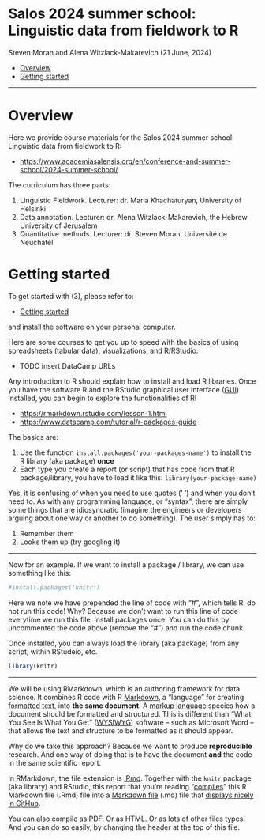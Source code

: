 Salos 2024 summer school: Linguistic data from fieldwork to R
================
Steven Moran and Alena Witzlack-Makarevich
(21 June, 2024)

- [Overview](#overview)
- [Getting started](#getting-started)

------------------------------------------------------------------------

# Overview

Here we provide course materials for the Salos 2024 summer school:
Linguistic data from fieldwork to R:

- <https://www.academiasalensis.org/en/conference-and-summer-school/2024-summer-school/>

The curriculum has three parts:

1.  Linguistic Fieldwork. Lecturer: dr. Maria Khachaturyan, University
    of Helsinki
2.  Data annotation. Lecturer: dr. Alena Witzlack-Makarevich, the Hebrew
    University of Jerusalem
3.  Quantitative methods. Lecturer: dr. Steven Moran, Université de
    Neuchâtel

# Getting started

To get started with (3), please refer to:

- [Getting started](Getting_started.md)

and install the software on your personal computer.

Here are some courses to get you up to speed with the basics of using
spreadsheets (tabular data), visualizations, and R/RStudio:

- TODO insert DataCamp URLs

Any introduction to R should explain how to install and load R
libraries. Once you have the software R and the RStudio graphical user
interface
([GUI](https://en.wikipedia.org/wiki/Graphical_user_interface))
installed, you can begin to explore the functionalities of R!

- <https://rmarkdown.rstudio.com/lesson-1.html>
- <https://www.datacamp.com/tutorial/r-packages-guide>

The basics are:

1.  Use the function `install.packages('your-packages-name')` to install
    the R library (aka package) **once**
2.  Each type you create a report (or script) that has code from that R
    package/library, you have to load it like this:
    `library(your-package-name)`

Yes, it is confusing of when you need to use quotes (’ ’) and when you
don’t need to. As with any programming language, or “syntax”, there are
simply some things that are idiosyncratic (imagine the engineers or
developers arguing about one way or another to do something). The user
simply has to:

1.  Remember them
2.  Looks them up (try googling it)

------------------------------------------------------------------------

Now for an example. If we want to install a package / library, we can
use something like this:

``` r
#install.packages('knitr')
```

Here we note we have prepended the line of code with “\#”, which tells
R: do not run this code! Why? Because we don’t want to run this line of
code everytime we run this file. Install packages once! You can do this
by uncommented the code above (remove the “\#”) and run the code chunk.

Once installed, you can always load the library (aka package) from any
script, within RStudeio, etc.

``` r
library(knitr)
```

------------------------------------------------------------------------

We will be using RMarkdown, which is an authoring framework for data
science. It combines R code with R
[Markdown](https://en.wikipedia.org/wiki/Markdown), a “language” for
creating [formatted text](https://en.wikipedia.org/wiki/Formatted_text),
into **the same document**. A [markup
language](https://en.wikipedia.org/wiki/Markup_language) species how a
document should be formatted and structured. This is different than
“What You See Is What You Get”
([WYSIWYG](https://en.wikipedia.org/wiki/WYSIWYG)) software – such as
Microsoft Word – that allows the text and structure to be formatted as
it should appear.

Why do we take this approach? Because we want to produce
**reproducible** research. And one way of doing that is to have the
document **and** the code in the same scientific report.

In RMarkdown, the file extension is
[.Rmd](https://fileinfo.com/extension/rmd). Together with the `knitr`
package (aka library) and RStudio, this report that you’re reading
“[compiles](https://en.wikipedia.org/wiki/Compilation)” this R Markdown
file (.Rmd) file into a [Markdown
file](https://fileinfo.com/extension/md) (.md) file that [displays
nicely in GitHub](README.md).

You can also compile as PDF. Or as HTML. Or as lots of other files
types! And you can do so easily, by changing the header at the top of
this file.
